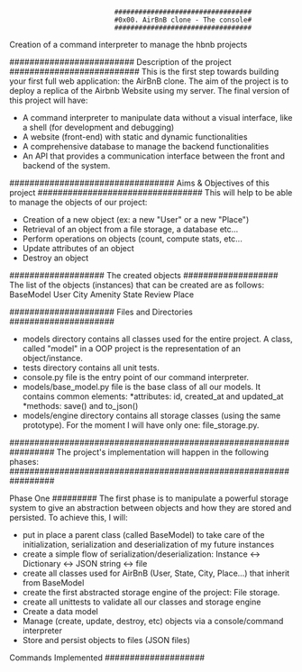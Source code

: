                               ##################################
                              #0x00. AirBnB clone - The console#
                              ##################################

Creation of a command interpreter to manage the hbnb projects


#########################
Description of the project
##########################
This is the first step towards building your first full web application: the AirBnB clone. The aim of the project is to deploy a replica of the Airbnb Website using my server. The final version of this project will have:
- A command interpreter to manipulate data without a visual interface, like a shell (for development and debugging)
- A website (front-end) with static and dynamic functionalities
- A comprehensive database to manage the backend functionalities
- An API that provides a communication interface between the front and backend of the system.

#################################
Aims & Objectives of this project
#################################
This will help to be able to manage the objects of our project:
- Creation of a new object (ex: a new "User" or a new "Place")
- Retrieval of an object from a file storage, a database etc...
- Perform operations on objects (count, compute stats, etc...
- Update attributes of an object
- Destroy an object

###################
The created objects
###################
The list of the objects (instances) that can be created are as follows:
BaseModel
User
City
Amenity
State
Review
Place

#####################
Files and Directories
#####################
- models directory contains all classes used for the entire project. A class, called "model" in a OOP project is the representation of an object/instance.
- tests directory contains all unit tests.
- console.py file is the entry point of our command interpreter.
- models/base_model.py file is the base class of all our models. It contains common elements:
    *attributes: id, created_at and updated_at
    *methods: save() and to_json()
- models/engine directory contains all storage classes (using the same prototype). For the moment I will have only one: file_storage.py.

#################################################################
The project's implementation will happen in the following phases:
#################################################################

Phase One
#########
The first phase is to manipulate a powerful storage system to give an abstraction between objects and how they are stored and persisted. To achieve this, I will:
- put in place a parent class (called BaseModel) to take care of the initialization, serialization and deserialization of my future instances
- create a simple flow of serialization/deserialization: Instance <-> Dictionary <-> JSON string <-> file
- create all classes used for AirBnB (User, State, City, Place…) that inherit from BaseModel
- create the first abstracted storage engine of the project: File storage.
- create all unittests to validate all our classes and storage engine
- Create a data model
- Manage (create, update, destroy, etc) objects via a console/command interpreter
- Store and persist objects to files (JSON files)

Commands Implemented
####################

